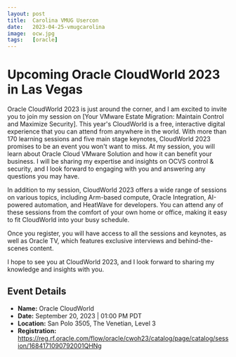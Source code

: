 ```yaml
---
layout: post
title:  Carolina VMUG Usercon
date:   2023-04-25-vmugcarolina
image:  ocw.jpg
tags:   [oracle]
---
```


# Upcoming Oracle CloudWorld 2023 in Las Vegas

Oracle CloudWorld 2023 is just around the corner, and I am excited to invite you to join my session on [Your VMware Estate Migration: Maintain Control and Maximize Security]. This year's CloudWorld is a free, interactive digital experience that you can attend from anywhere in the world. With more than 170 learning sessions and five main stage keynotes, CloudWorld 2023 promises to be an event you won't want to miss.
At my session, you will learn about Oracle Cloud VMware Solution and how it can benefit your business. I will be sharing my expertise and insights on OCVS control & security, and I look forward to engaging with you and answering any questions you may have.

In addition to my session, CloudWorld 2023 offers a wide range of sessions on various topics, including Arm-based compute, Oracle Integration, AI-powered automation, and HeatWave for developers. You can attend any of these sessions from the comfort of your own home or office, making it easy to fit CloudWorld into your busy schedule.

Once you register, you will have access to all the sessions and keynotes, as well as Oracle TV, which features exclusive interviews and behind-the-scenes content.

I hope to see you at CloudWorld 2023, and I look forward to sharing my knowledge and insights with you.

## Event Details

- **Name:** Oracle CloudWorld
- **Date:** September 20, 2023 | 01:00 PM PDT
- **Location:** San Polo 3505, The Venetian, Level 3
- **Registration:** https://reg.rf.oracle.com/flow/oracle/cwoh23/catalog/page/catalog/session/1684171090792001QHNg